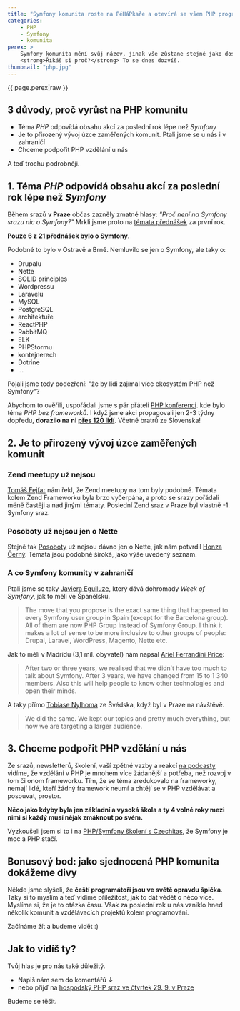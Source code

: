 ```yaml
---
title: "Symfony komunita roste na PéHáPkaře a otevírá se všem PHP programátorům"
categories:
    - PHP
    - Symfony
    - komunita
perex: >
    Symfony komunita mění svůj název, jinak vše zůstane stejné jako dosud.
    <strong>Říkáš si proč?</strong> To se dnes dozvíš. 
thumbnail: "php.jpg"
---
```



<p class="perex">{{ page.perex|raw }}</p>  


## 3 důvody, proč vyrůst na PHP komunitu

- Téma *PHP* odpovídá obsahu akcí za poslední rok lépe než *Symfony*
- Je to přirozený vývoj úzce zaměřených komunit. Ptali jsme se u nás i v zahraničí
- Chceme podpořit PHP vzdělání u nás

A teď trochu podrobněji.


## 1. Téma *PHP* odpovídá obsahu akcí za poslední rok lépe než *Symfony*

Během srazů **v Praze** občas zazněly zmatné hlasy: *"Proč není na Symfony srazu nic o Symfony?"* Mrkli jsme proto na [témata přednášek](https://www.youtube.com/channel/UCTBgI1P8xIn2pp2BBHbv5mg/videos) za první rok.

**Pouze 6 z 21 přednášek bylo o Symfony**.

Podobné to bylo v Ostravě a Brně. Nemluvilo se jen o Symfony, ale taky o:
  
- Drupalu
- Nette
- SOLID principles
- Wordpressu
- Laravelu
- MySQL
- PostgreSQL
- architektuře
- ReactPHP
- RabbitMQ
- ELK
- PHPStormu
- kontejnerech
- Dotrine
- ...

Pojali jsme tedy podezření: "že by lidi zajímal více ekosystém PHP než Symfony"?

Abychom to ověřili, uspořádali jsme s pár přáteli [PHP konferenci](http://phpprague.cz).
kde bylo téma *PHP bez frameworků*. I když jsme akci propagovali jen 2-3 týdny dopředu, **dorazilo na ni [přes 120 lidí](http://srazy.info/PHPPrague/6496)**.
Včetně bratrů ze Slovenska!


## 2. Je to přirozený vývoj úzce zaměřených komunit

### Zend meetupy už nejsou

[Tomáš Fejfar](https://twitter.com/tomasfejfar) nám řekl, že Zend meetupy na tom byly podobně.
Témata kolem Zend Frameworku byla brzo vyčerpána, a proto se srazy pořádali méně častěji a nad jinými tématy. Poslední Zend sraz v Praze byl vlastně -1. Symfony sraz.

### Posoboty už nejsou jen o Nette

Stejně tak [Posoboty](https://www.posobota.cz/) už nejsou dávno jen o Nette, jak nám potvrdil [Honza Černý](https://twitter.com/iamchemix).
Témata jsou podobně široká, jako výše uvedený seznam.

### A co Symfony komunity v zahraničí

Ptali jsme se taky [Javiera Eguiluze](https://twitter.com/javiereguiluz), který dává dohromady *Week of Symfony*, jak to měli ve Španělsku.

> The move that you propose is the exact same thing that happened to every Symfony user group in Spain (except for the Barcelona group). All of them are now PHP Group instead of Symfony Group. I think it makes a lot of sense to be more inclusive to other groups of people: Drupal, Laravel, WordPress, Magento, Nette etc.​

Jak to měli v Madridu (3,1 mil. obyvatel) nám napsal [Ariel Ferrandini Price](https://twitter.com/aferrandini): 
> After two or three years, we realised that we didn’t have too much to talk about Symfony.
> After 3 years, we have changed from 15 to 1 340 members.
> Also this will help people to know other technologies and open their minds.

A taky přímo [Tobiase Nylhoma](https://twitter.com/tobiasnyholm) ze Švédska, když byl v Praze na návštěvě.  

> We did the same. We kept our topics and pretty much everything, but now we are targeting a larger audience. 


## 3. Chceme podpořit PHP vzdělání u nás

Ze srazů, newsletterů, školení, vaší zpětné vazby a reakcí [na podcasty](http://nejenophp.cz/) vidíme, že vzdělání v PHP je mnohem více žádanější a potřeba, než rozvoj v tom či onom frameworku. Tím, že se téma zredukovalo na frameworky, nemají lidé, kteří žádný framework neumí a chtějí se v PHP vzdělávat a posouvat, prostor.

**Něco jako kdyby byla jen základní a vysoká škola a ty 4 volné roky mezi nimi si každý musí nějak zmáknout po svém.**

Vyzkoušeli jsem si to i na [PHP/Symfony školení s Czechitas](https://www.facebook.com/events/129438077476969/), že Symfony je moc a PHP stačí. 


## Bonusový bod: jako sjednocená PHP komunita dokážeme divy 

Někde jsme slyšeli, že **čeští programátoři jsou ve světě opravdu špička**. Taky si to myslím a teď vidíme příležitost, 
jak to dát vědět o něco více. Myslíme si, že je to otázka času. Však za poslední rok u nás vzniklo hned několik komunit a vzdělávacích projektů kolem programování.

Začínáme žít a budeme vidět :)


## Jak to vidíš ty?

Tvůj hlas je pro nás také důležitý. 

- Napiš nám sem do komentářů ↓ 
- nebo přijď na [hospodský PHP sraz ve čtvrtek 29. 9. v Praze](https://www.facebook.com/events/759606430848460/)

Budeme se těšit.



